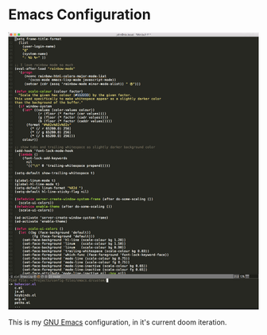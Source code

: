 Emacs Configuration
===================

![Emacs!](https://raw.githubusercontent.com/ledbettj/config-files/master/emacs.png)

This is my [GNU Emacs](http://www.gnu.org/software/emacs/) configuration, in it's current doom iteration.
